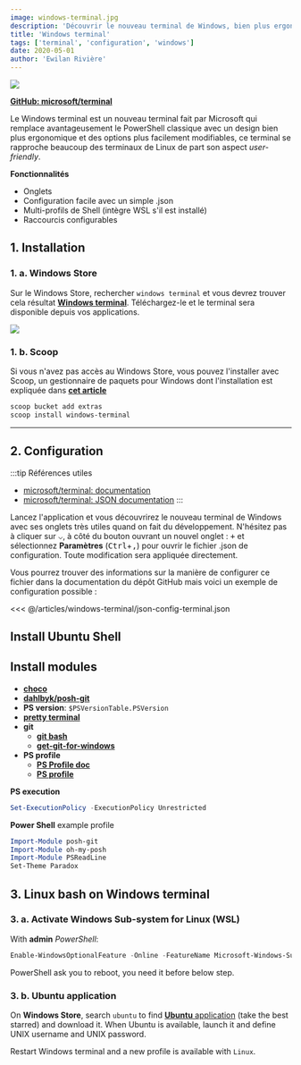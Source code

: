 ```yaml
---
image: windows-terminal.jpg
description: 'Découvrir le nouveau terminal de Windows, bien plus ergonomique que PowerShell.'
title: 'Windows terminal'
tags: ['terminal', 'configuration', 'windows']
date: 2020-05-01
author: 'Ewilan Rivière'
---
```


<img src="/covers/windows-terminal.jpg" class="post-logo" />

[**GitHub: microsoft/terminal**](https://github.com/microsoft/terminal)

Le Windows terminal est un nouveau terminal fait par Microsoft qui remplace avantageusement le PowerShell classique avec un design bien plus ergonomique et des options plus facilement modifiables, ce terminal se rapproche beaucoup des terminaux de Linux de part son aspect _user-friendly_.

**Fonctionnalités**

- Onglets
- Configuration facile avec un simple .json
- Multi-profils de Shell (intègre WSL s'il est installé)
- Raccourcis configurables

## 1. Installation

### 1. a. Windows Store

Sur le Windows Store, rechercher `windows terminal` et vous devrez trouver cela résultat [**Windows terminal**](https://www.microsoft.com/fr-fr/p/windows-terminal-preview/9n0dx20hk701?activetab=pivot:overviewtab). Téléchargez-le et le terminal sera disponible depuis vos applications.

<img src="./windows-terminal-store.jpg" class="post-logo" />

### 1. b. Scoop

Si vous n'avez pas accès au Windows Store, vous pouvez l'installer avec Scoop, un gestionnaire de paquets pour Windows dont l'installation est expliquée dans [**cet article**](/scoop-package-manager)

```bash
scoop bucket add extras
scoop install windows-terminal
```

---

## 2. Configuration

:::tip Références utiles

- [microsoft/terminal: documentation](https://github.com/microsoft/terminal/blob/master/doc/user-docs/index.md)
- [microsoft/terminal: JSON documentation](https://github.com/microsoft/terminal/blob/master/doc/cascadia/SettingsSchema.md)
  :::

Lancez l'application et vous découvrirez le nouveau terminal de Windows avec ses onglets très utiles quand on fait du développement. N'hésitez pas à cliquer sur <kbd>⌵</kbd>, à côté du bouton ouvrant un nouvel onglet : <kbd>+</kbd> et sélectionnez **Paramètres** (<kbd>Ctrl</kbd>+<kbd>,</kbd>) pour ouvrir le fichier .json de configuration. Toute modification sera appliquée directement.

Vous pourrez trouver des informations sur la manière de configurer ce fichier dans la documentation du dépôt GitHub mais voici un exemple de configuration possible :

<hide-reveal title="Détails de la configuration">

<<< @/articles/windows-terminal/json-config-terminal.json

</hide-reveal>

## Install Ubuntu Shell

## Install modules

- [**choco**](https://chocolatey.org/install)
- [**dahlbyk/posh-git**](https://github.com/dahlbyk/posh-git)
- **PS version**: `$PSVersionTable.PSVersion`
- [**pretty terminal**](https://www.hanselman.com/blog/HowToMakeAPrettyPromptInWindowsTerminalWithPowerlineNerdFontsCascadiaCodeWSLAndOhmyposh.aspx)
- **git**
  - [**git bash**](https://stackoverflow.com/questions/56839307/adding-git-bash-to-the-new-windows-terminal)
  - [**get-git-for-windows**](https://haacked.com/archive/2011/12/19/get-git-for-windows.aspx/)
- **PS profile**
  - [**PS Profile doc**](<https://docs.microsoft.com/en-us/previous-versions//bb613488(v=vs.85)?redirectedfrom=MSDN>)
  - [**PS profile**](https://community.spiceworks.com/how_to/164244-adding-modules-to-your-powershell-profile)

**PS execution**

```powershell
Set-ExecutionPolicy -ExecutionPolicy Unrestricted
```

**Power Shell** example profile

```powershell {4}
Import-Module posh-git
Import-Module oh-my-posh
Import-Module PSReadLine
Set-Theme Paradox
```

## 3. Linux bash on Windows terminal

### 3. a. Activate Windows Sub-system for Linux (WSL)

With **admin** _PowerShell_:

```powershell
Enable-WindowsOptionalFeature -Online -FeatureName Microsoft-Windows-Subsystem-Linux
```

PowerShell ask you to reboot, you need it before below step.

### 3. b. Ubuntu application

On **Windows Store**, search `ubuntu` to find [**Ubuntu** application](https://www.microsoft.com/fr-fr/p/ubuntu/9nblggh4msv6?activetab=pivot:overviewtab) (take the best starred) and download it. When Ubuntu is available, launch it and define UNIX username and UNIX password.

Restart Windows terminal and a new profile is available with `Linux`.
